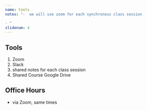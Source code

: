 ```yaml
---
name: tools
notes: "-  we will use zoom for each synchronous class session

- "
slidenum: 4
---
```

## Tools
1. Zoom
1. Slack
1. shared notes for each class session
1. Shared Course Google Drive
## Office Hours
- via Zoom, same times